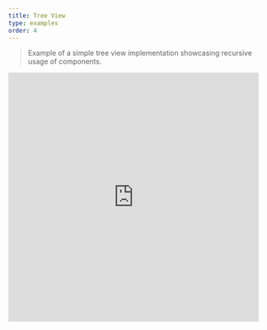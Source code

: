 ```yaml
---
title: Tree View
type: examples
order: 4
---
```


> Example of a simple tree view implementation showcasing recursive usage of components.

<iframe width="100%" height="500" src="https://jsfiddle.net/chrisvfritz/pnqzspoe/embedded/result,html,js,css" allowfullscreen="allowfullscreen" frameborder="0"></iframe>
